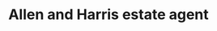 ---
title: "Allen and Harris estate agent"
url: /chippenham/allen-and-harris-estate-agent/
shop: shop
---